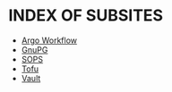 INDEX OF SUBSITES
=================

- [Argo Workflow](argo-workflow.md)
- [GnuPG](gpg.md)
- [SOPS](sops.md)
- [Tofu](tofu.md)
- [Vault](vault.md)